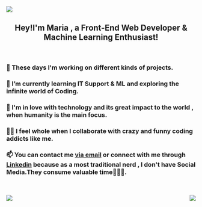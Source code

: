 <!DOCTYPE html>
<html lang="en">
  <head>
  
   
    
  </head>
  <body>
    <div class="container" >
      <img src="https://www.jobs.ac.uk/enhanced/job/dkfz-data-science-resp-2018/images/top.jpg" />
      <h2 align="center">Hey!I'm Maria , a Front-End Web Developer & Machine Learning Enthusiast!</h2>
      <br>
      <div display="flex" align-items="center" justify-content="center">
      <h3>🔭 These days I'm working on different kinds of projects.</h3>
      <h3>
        🌱 I’m currently learning IT Support & ML and exploring the
        infinite world of Coding.
      </h3>
      <h3>
        💞 I'm in love with technology and its great impact to the world , when
        humanity is the main focus.
      </h3>
      <h3>
        👯‍♀️ I feel whole when I collaborate with crazy and funny coding addicts
        like me.
      </h3>
      <h3>
        📫 You can contact me
        <a href="mailto:mbarkouzou@gmail.com"> via email</a> or connect with me through <a href="https://www.linkedin.com/in/maria-barkouzou-b39810201/?originalSubdomain=gr" >Linkedin</a> because as a most
        traditional nerd , I don't have Social Media.They consume valuable
        time🙈🙉🙊.
      </h3> 
      </div>
      <br>
      <br>
      <img align="left" src="https://github-readme-stats.vercel.app/api?username=mariabarkouzou&count_private=true&theme=tokyonight&showicons=true" />
     <img align="right" src="https://github-readme-stats.vercel.app/api/top-langs/?username=mariabarkouzou&langs_count=5&theme=tokyonight" />  
    </div>
  </body>
</html>

  
